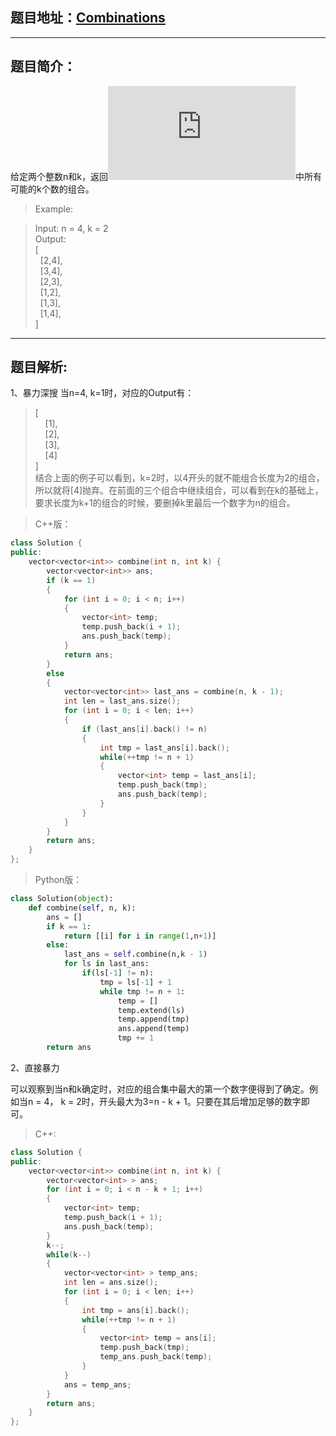 ## 题目地址：[Combinations](https://leetcode.com/problems/combinations/)
---
## 题目简介：
给定两个整数n和k，返回![pic](https://private.codecogs.com/gif.latex?1%5Ccdots%20n)中所有可能的k个数的组合。   
> Example:
   
> Input: n = 4, k = 2   
> Output:   
> [   
> &nbsp;&nbsp;[2,4],   
> &nbsp;&nbsp;[3,4],   
> &nbsp;&nbsp;[2,3],   
> &nbsp;&nbsp;[1,2],   
> &nbsp;&nbsp;[1,3],    
> &nbsp;&nbsp;[1,4],   
> ]

---
## 题目解析:
1、暴力深搜
当n=4, k=1时，对应的Output有：
> [    
> &nbsp;&nbsp;&nbsp;&nbsp;[1],   
> &nbsp;&nbsp;&nbsp;&nbsp;[2],  
> &nbsp;&nbsp;&nbsp;&nbsp;[3],   
> &nbsp;&nbsp;&nbsp;&nbsp;[4]   
]  
结合上面的例子可以看到，k=2时，以4开头的就不能组合长度为2的组合，所以就将[4]抛弃。在前面的三个组合中继续组合，可以看到在k的基础上，要求长度为k+1的组合的时候，要删掉k里最后一个数字为n的组合。

> C++版：
```c++
class Solution {
public:
    vector<vector<int>> combine(int n, int k) {
        vector<vector<int>> ans;
        if (k == 1)
        {
            for (int i = 0; i < n; i++)
            {
                vector<int> temp;
                temp.push_back(i + 1);
                ans.push_back(temp);
            }
            return ans;
        }
        else
        {
            vector<vector<int>> last_ans = combine(n, k - 1);
            int len = last_ans.size();
            for (int i = 0; i < len; i++)
            {
                if (last_ans[i].back() != n)
                {
                    int tmp = last_ans[i].back();
                    while(++tmp != n + 1)
                    {
                        vector<int> temp = last_ans[i];
                        temp.push_back(tmp);
                        ans.push_back(temp);
                    }
                }
            }
        }
        return ans;
    }
};
```
>Python版：

```python
class Solution(object):
    def combine(self, n, k):
        ans = []
        if k == 1:
            return [[i] for i in range(1,n+1)]
        else:
            last_ans = self.combine(n,k - 1)
            for ls in last_ans:
                if(ls[-1] != n):
                    tmp = ls[-1] + 1
                    while tmp != n + 1:
                        temp = []
                        temp.extend(ls)
                        temp.append(tmp)
                        ans.append(temp)
                        tmp += 1
        return ans
```
2、直接暴力

可以观察到当n和k确定时，对应的组合集中最大的第一个数字便得到了确定。例如当n = 4， k = 2时，开头最大为3=n - k + 1。只要在其后增加足够的数字即可。    
> C++:
```c++
class Solution {
public:
    vector<vector<int>> combine(int n, int k) {
        vector<vector<int> > ans;
        for (int i = 0; i < n - k + 1; i++)
        {
            vector<int> temp;
            temp.push_back(i + 1);
            ans.push_back(temp);
        }
        k--;
        while(k--)
        {
            vector<vector<int> > temp_ans;
            int len = ans.size();
            for (int i = 0; i < len; i++)
            {
                int tmp = ans[i].back();
                while(++tmp != n + 1)
                {
                    vector<int> temp = ans[i];
                    temp.push_back(tmp);
                    temp_ans.push_back(temp);
                }
            }
            ans = temp_ans;
        }
        return ans;
    }
};
```


